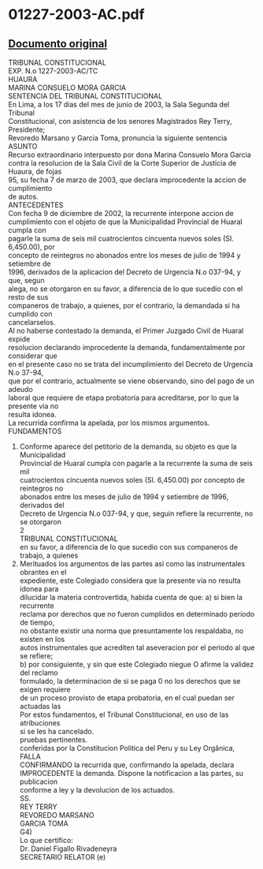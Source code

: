 
01227-2003-AC.pdf
=================
  
[Documento original](https://tc.gob.pe/jurisprudencia/2003/01227-2003-AC.pdf)  
---  
TRIBUNAL CONSTITUCIONAL  
EXP. N.o 1227-2003-AC/TC  
HUAURA  
MARINA CONSUELO MORA GARCIA  
SENTENCIA DEL TRIBUNAL CONSTITUCIONAL  
En Lima, a los 17 dias del mes de junio de 2003, la Sala Segunda del Tribunal  
Constitucional, con asistencia de los senores Magistrados Rey Terry, Presidente;  
Revoredo Marsano y Garcia Toma, pronuncia la siguiente sentencia  
ASUNTO  
Recurso extraordinario interpuesto por dona Marina Consuelo Mora Garcia  
contra la resolucion de la Sala Civil de la Corte Superior de Justicia de Huaura, de fojas  
95, su fecha 7 de marzo de 2003, que declara improcedente la accion de cumplimiento  
de autos.  
ANTECEDENTES  
Con fecha 9 de diciembre de 2002, la recurrente interpone accion de  
cumplimiento con el objeto de que la Municipalidad Provincial de Huaral cumpla con  
pagarle la suma de seis mil cuatrocientos cincuenta nuevos soles (SI. 6,450.00), por  
concepto de reintegros no abonados entre los meses de julio de 1994 y setiembre de  
1996, derivados de la aplicacion del Decreto de Urgencia N.o 037-94, y que, segun  
alega, no se otorgaron en su favor, a diferencia de lo que sucedio con el resto de sus  
companeros de trabajo, a quienes, por el contrario, la demandada si ha cumplido con  
cancelarselos.  
Al no haberse contestado la demanda, el Primer Juzgado Civil de Huaral expide  
resolucion declarando improcedente la demanda, fundamentalmente por considerar que  
en el presente caso no se trata del incumplimiento del Decreto de Urgencia N.o 37-94,  
que por el contrario, actualmente se viene observando, sino del pago de un adeudo  
laboral que requiere de etapa probatoria para acreditarse, por lo que la presente via no  
resulta idonea.  
La recurrida confirma la apelada, por los mismos argumentos.  
FUNDAMENTOS  
1. Conforme aparece del petitorio de la demanda, su objeto es que la Municipalidad  
Provincial de Huaral cumpla con pagarle a la recurrente la suma de seis mil  
cuatrocientos cincuenta nuevos soles (SI. 6,450.00) por concepto de reintegros no  
abonados entre los meses de julio de 1994 y setiembre de 1996, derivados del  
Decreto de Urgencia N.o 037-94, y que, seguin refiere la recurrente, no se otorgaron  
2  
TRIBUNAL CONSTITUCIONAL  
en su favor, a diferencia de lo que sucedio con sus companeros de trabajo, a quienes  
2. Merituados los argumentos de las partes asi como las instrumentales obrantes en el  
expediente, este Colegiado considera que la presente via no resulta idonea para  
dilucidar la materia controvertida, habida cuenta de que: a) si bien la recurrente  
reclama por derechos que no fueron cumplidos en determinado periodo de tiempo,  
no obstante existir una norma que presuntamente los respaldaba, no existen en los  
autos instrumentales que acrediten tal aseveracion por el periodo al que se refiere;  
b) por consiguiente, y sin que este Colegiado niegue O afirme la validez del reclamo  
formulado, la determinacion de si se paga 0 no los derechos que se exigen requiere  
de un proceso provisto de etapa probatoria, en el cual puedan ser actuadas las  
Por estos fundamentos, el Tribunal Constitucional, en uso de las atribuciones  
si se les ha cancelado.  
pruebas pertinentes.  
conferidas por la Constitucion Politica del Peru y su Ley Orgânica,  
FALLA  
CONFIRMANDO la recurrida que, confirmando la apelada, declara  
IMPROCEDENTE la demanda. Dispone la notificacion a las partes, su publicacion  
conforme a ley y la devolucion de los actuados.  
SS.  
REY TERRY  
REVOREDO MARSANO  
GARCIA TOMA  
G4)  
Lo que certifico:  
Dr. Daniel Figallo Rivadeneyra  
SECRETARIO RELATOR (e)